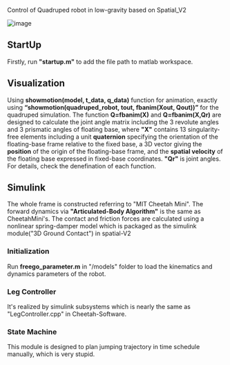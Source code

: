 Control of Quadruped robot in low-gravity based on Spatial_V2

![image](https://github.com/crown133/Spatial-V2-for-Quadrupeds/assets/25100526/94a88317-7790-4491-921e-5ebceff11f50)
## StartUp ##
Firstly, run **"startup.m"** to add the file path to matlab workspace.
## Visualization ##
Using **showmotion(model, t_data, q_data)** function for animation, exactly using **“showmotion(quadruped_robot, tout, fbanim(Xout, Qout))”** for the quadruped simulation. The function **Q=fbanim(X)** and **Q=fbanim(X,Qr)** are designed to calculate the joint angle matrix including the 3 revolute angles and 3 prismatic angles of floating base, where **"X"** contains 13 singularity-free elements including a unit **quaternion** specifying the orientation of the floating-base frame relative to the fixed base, a 3D vector giving the **position** of the origin of the floating-base frame, and the **spatial velocity** of the floating base expressed in fixed-base coordinates. **"Qr"** is joint angles. For details, check the denefination of each function.

## Simulink ##
The whole frame is constructed referring to "MIT Cheetah Mini". The forward dynamics via **"Articulated-Body Algorithm"** is the same as CheetahMini's. The contact and friction forces are calculated using a nonlinear spring-damper model which is packaged as the simulink module("3D Ground Contact") in spatial-V2

### Initialization ###
Run **freego_parameter.m** in "/models" folder to load the kinematics and dynamics parameters of the robot.

### Leg Controller ###
It's realized by simulink subsystems which is nearly the same as "LegController.cpp" in Cheetah-Software.

### State Machine ###
This module is designed to plan jumping trajectory in time schedule manually, which is very stupid.

